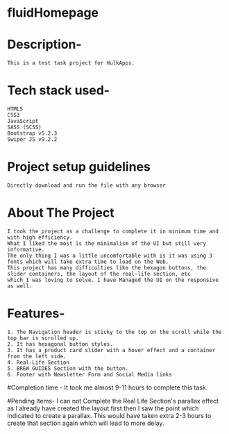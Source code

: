 # fluidHomepage

# Description-
    This is a test task project for HulkApps.
    
# Tech stack used- 
    HTML5
    CSS3
    JavaScript
    SASS (SCSS)
    Bootstrap v5.2.3
    Swiper JS v9.2.2
    
# Project setup guidelines
    Directly download and run the file with any browser
    
# About The Project
    I took the project as a challenge to complete it in minimum time and with high efficiency.
    What I liked the most is the minimalism of the UI but still very informative.
    The only thing I was a little uncomfortable with is it was using 3 fonts which will take extra time to load on the Web.
    This project has many difficulties like the hexagon buttons, the slider containers, the layout of the real-life section, etc
    which I was loving to solve. I have Managed the UI on the responsive as well.
    
# Features-
    1. The Navigation header is sticky to the top on the scroll while the top bar is scrolled up.
    2. It has hexagonal button styles.
    3. It has a product card slider with a hover effect and a container from the left side.
    4. Real-Life Section
    5. BREW GUIDES Section with the button.
    6. Footer with Newsletter Form and Social Media links
    
#Completion time -
    It took me almost 9-11 hours to complete this task.
    
#Pending Items-
    I can not Complete the Real Life Section's parallax effect as I already have created the layout first then I saw the point which indicated to create a parallax.
    This would have taken extra 2-3 hours to create that section again which will lead to more delay.
   
